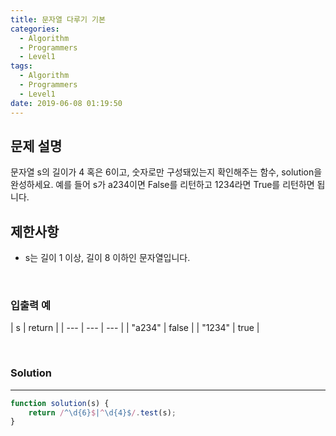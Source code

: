 ```yaml
---
title: 문자열 다루기 기본
categories:
  - Algorithm
  - Programmers
  - Level1
tags:
  - Algorithm
  - Programmers
  - Level1
date: 2019-06-08 01:19:50
---
```


## 문제 설명
문자열 s의 길이가 4 혹은 6이고, 숫자로만 구성돼있는지 확인해주는 함수, solution을 완성하세요. 예를 들어 s가 a234이면 False를 리턴하고 1234라면 True를 리턴하면 됩니다.
<br/>


## 제한사항
- s는 길이 1 이상, 길이 8 이하인 문자열입니다.

<br/>


### 입출력 예
| s | return |
| --- | --- | --- |
| "a234" | false |
| "1234" | true |

<br/>


### Solution

---

```javascript
function solution(s) {
    return /^\d{6}$|^\d{4}$/.test(s);
}

```